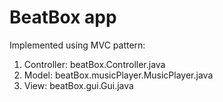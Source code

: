 # BeatBox app

Implemented using MVC pattern:

1. Controller: beatBox.Controller.java
2. Model: beatBox.musicPlayer.MusicPlayer.java
3. View: beatBox.gui.Gui.java
